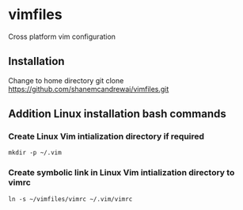 # vimfiles
Cross platform vim configuration
## Installation
Change to home directory
    git clone https://github.com/shanemcandrewai/vimfiles.git
## Addition Linux installation bash commands
### Create Linux Vim intialization directory if required
    mkdir -p ~/.vim
### Create symbolic link in Linux Vim intialization directory to vimrc
    ln -s ~/vimfiles/vimrc ~/.vim/vimrc
